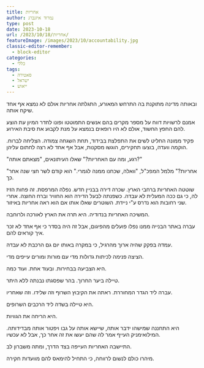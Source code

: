 ```yaml
---
title: אחריות
author: נמרוד איזנברג
type: post
date: 2023-10-18
url: /2023/10/18/אחריות/
featureImage: /images/2023/10/accountability.jpg
classic-editor-remember:
  - block-editor
categories:
  - כללי
tags:
  - סאטירה
  - ישראל
  - ייאוש
---
```

ובאותה מדינה מתוקנת בה התרחש המאורע, התגלתה אחריות אולם לא נמצא אף אחד שיקח אותה.

אמנם לרשויות דווח על מספר מקרים בהם אנשים התמוטטו ופונו לחדר המיון עת הוצע להם החפץ החשוד, אולם לא היו רופאים בנמצא על מנת לקבוע את סיבת האירוע.

פקיד ממונה החליט לשים את התפלצת בבידוד, תחת השגחה צמודה. הצליחה לברוח. הוקמה וועדה, בוצעו תחקירים, הוגשו מסקנות, אבל אף אחד לא רצה לחתום עליהן.

"רגע, ומה עם האחריות?" שאלו העיתונאים, "מצאתם אותה?"

"אחריות?" מלמל המפכ"ל, "וואלה, שכחנו ממנה לגמרי." הוא קודם לשר חצי שנה אחר כך.

שוטטה האחריות ברחבי הארץ. שכרה דירה בבניין חדש. נפלה המרפסת. זה פחות הזיז לה, כי גם ככה המעלית לא עבדה. כשפנתה לבעל הדירה הוא החוויר וברח החוצה. אחרי שני רחובות הוא נדרס ע"י ניידת. השוטרים שאלו אותו אם הוא ראה אחריות באיזור.

המשיכה האחריות בנדודיה. היא תרה את הארץ לאורכה ולרוחבה.

עברה באתר הבנייה ממנו נפלו פועלים מהפיגום, אבל זה היה בסדר כי אף אחד לא זכר איך קוראים להם.

עמדה בפקק שהיה ארוך מהרגיל, כי במקרה באותו יום גם הרכבת לא עבדה.

הציצה פנימה לכיתות גדולות מדי עם מורות ומורים עייפים מדי.

היא הצביעה בבחירות. ובעוד אחת. ועוד כמה.

טיילה ביער החרוך. בהר שפסגתו נבנתה ללא היתר.

עברה ליד הגדר המחוררת. ראתה את הקיבוץ השרוף וזה שלידו. וזה שאחריו.

היא טיילה בשדה ליד הרכבים השרופים.

היא הריחה את הגוויות.

היא התחננה שמישהו ידבר אותה, שיישא אותה על גבו ויפטור אותה מבדידותה. המילואימניק העייף אמר לה שהם יעשו את זה אחר כך, אבל לא עכשיו.

התיישבה האחריות העייפה בצד הדרך, ומתה משברון לב.

מיהרו כולם לנשום לרווחה, כי התחיל להימאס להם מוועדות חקירה.